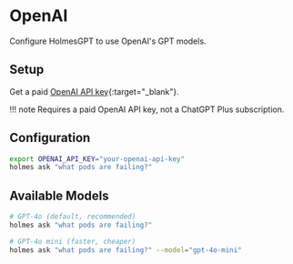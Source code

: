 # OpenAI

Configure HolmesGPT to use OpenAI's GPT models.

## Setup

Get a paid [OpenAI API key](https://help.openai.com/en/articles/4936850-where-do-i-find-my-openai-api-key){:target="_blank"}.

!!! note
    Requires a paid OpenAI API key, not a ChatGPT Plus subscription.

## Configuration

```bash
export OPENAI_API_KEY="your-openai-api-key"
holmes ask "what pods are failing?"
```

## Available Models

```bash
# GPT-4o (default, recommended)
holmes ask "what pods are failing?"

# GPT-4o mini (faster, cheaper)
holmes ask "what pods are failing?" --model="gpt-4o-mini"
```
